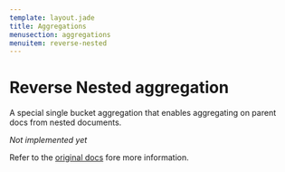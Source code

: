 ```yaml
---
template: layout.jade
title: Aggregations
menusection: aggregations
menuitem: reverse-nested
---
```



# Reverse Nested aggregation

A special single bucket aggregation that enables aggregating on parent docs from nested documents.

*Not implemented yet*

Refer to the [original docs](http://www.elasticsearch.org/guide/en/elasticsearch/reference/current/search-aggregations-bucket-reverse-nested-aggregation.html) fore more information.



